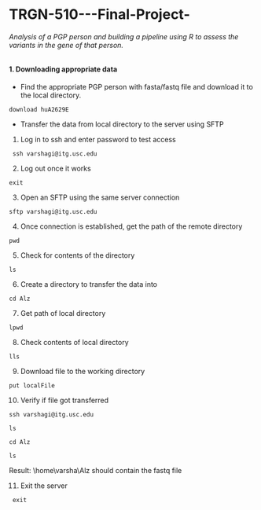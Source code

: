 # TRGN-510---Final-Project-
###### Analysis of a PGP person and building a pipeline using R to assess the variants in the gene of that person.

#### 1. Downloading appropriate data
- Find the appropriate PGP person with fasta/fastq file and download it to the local directory.

`
  download huA2629E
`

- Transfer the data from local directory to the server using SFTP
1. Log in to ssh and enter password to test access

` 
   ssh varshagi@itg.usc.edu
`

2. Log out once it works

`exit
`

3. Open an SFTP using the same server connection 

`
   sftp varshagi@itg.usc.edu
`

4. Once connection is established, get the path of the remote directory

`
   pwd
`

5. Check for contents of the directory

`
   ls
`

6. Create a directory to transfer the data into

`
   cd Alz
`

7. Get path of local directory

`
   lpwd
`

8. Check contents of local directory

`
   lls
`

9. Download file to the working directory 

`
   put localFile
`

10. Verify if file got transferred 

`ssh varshagi@itg.usc.edu`

`ls`

`cd Alz`

`ls`

Result: \home\varsha\Alz should contain the fastq file

11. Exit the server

` exit`






